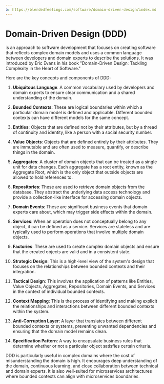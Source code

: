 ```yaml
---
b: https://blendedfeelings.com/software/domain-driven-design/index.md
---
```


# Domain-Driven Design (DDD) 
is an approach to software development that focuses on creating software that reflects complex domain models and uses a common language between developers and domain experts to describe the solutions. It was introduced by Eric Evans in his book "Domain-Driven Design: Tackling Complexity in the Heart of Software."

Here are the key concepts and components of DDD:

1. **Ubiquitous Language**: A common vocabulary used by developers and domain experts to ensure clear communication and a shared understanding of the domain.

2. **Bounded Contexts**: These are logical boundaries within which a particular domain model is defined and applicable. Different bounded contexts can have different models for the same concept.

3. **Entities**: Objects that are defined not by their attributes, but by a thread of continuity and identity, like a person with a social security number.

4. **Value Objects**: Objects that are defined entirely by their attributes. They are immutable and are often used to measure, quantify, or describe things in the domain.

5. **Aggregates**: A cluster of domain objects that can be treated as a single unit for data changes. Each aggregate has a root entity, known as the Aggregate Root, which is the only object that outside objects are allowed to hold references to.

6. **Repositories**: These are used to retrieve domain objects from the database. They abstract the underlying data access technology and provide a collection-like interface for accessing domain objects.

7. **Domain Events**: These are significant business events that domain experts care about, which may trigger side effects within the domain.

8. **Services**: When an operation does not conceptually belong to any object, it can be defined as a service. Services are stateless and are typically used to perform operations that involve multiple domain objects.

9. **Factories**: These are used to create complex domain objects and ensure that the created objects are valid and in a consistent state.

10. **Strategic Design**: This is a high-level view of the system's design that focuses on the relationships between bounded contexts and their integration.

11. **Tactical Design**: This involves the application of patterns like Entities, Value Objects, Aggregates, Repositories, Domain Events, and Services in the context of individual bounded contexts.

12. **Context Mapping**: This is the process of identifying and making explicit the relationships and interactions between different bounded contexts within the system.

13. **Anti-Corruption Layer**: A layer that translates between different bounded contexts or systems, preventing unwanted dependencies and ensuring that the domain model remains clean.

14. **Specification Pattern**: A way to encapsulate business rules that determine whether or not a particular object satisfies certain criteria.

DDD is particularly useful in complex domains where the cost of misunderstanding the domain is high. It encourages deep understanding of the domain, continuous learning, and close collaboration between technical and domain experts. It is also well-suited for microservices architectures where bounded contexts can align with microservices boundaries.